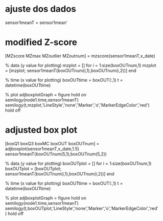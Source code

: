 # ajuste dos dados
sensor1meanT = sensor1mean'

# modified Z-score
[MZscore MZmax MZoutlier MZoutnum] = mzscore(sensor1meanT,x_date)

% data (y value for plotting)
mzplot = []
for i = 1:size(boxOUTnum,1)
    mzplot = [mzplot; sensor1meanT(boxOUTnum(i,1),boxOUTnum(i,2))]
end

% time (x value for plotting)
boxOUTtime = boxOUT(:,1)
t = datetime(boxOUTtime)

% plot
adjboxplotGraph = figure
hold on
semilogy(node1.time,sensor1meanT)
semilogy(t,mzplot,'LineStyle','none','Marker','o','MarkerEdgeColor','red')
hold off


# adjusted box plot
[boxQ1 boxQ3 boxMC boxOUT boxOUTnum] = adjboxplot(sensor1meanT,x_date,1.5)
sensor1meanT(boxOUTnum(5,1),boxOUTnum(5,2))

% data (y value for plotting)
boxOUTplot = []
for i = 1:size(boxOUTnum,1)
    boxOUTplot = [boxOUTplot; sensor1meanT(boxOUTnum(i,1),boxOUTnum(i,2))]
end

% time (x value for plotting)
boxOUTtime = boxOUT(:,1)
t = datetime(boxOUTtime)

% plot
adjboxplotGraph = figure
hold on
semilogy(node1.time,sensor1meanT)
semilogy(t,boxOUTplot,'LineStyle','none','Marker','o','MarkerEdgeColor','red')
hold off